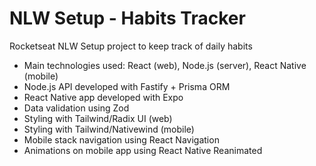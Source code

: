 # NLW Setup - Habits Tracker

Rocketseat NLW Setup project to keep track of daily habits

- Main technologies used: React (web), Node.js (server), React Native (mobile)
- Node.js API developed with Fastify + Prisma ORM
- React Native app developed with Expo
- Data validation using Zod
- Styling with Tailwind/Radix UI (web)
- Styling with Tailwind/Nativewind (mobile)
- Mobile stack navigation using React Navigation
- Animations on mobile app using React Native Reanimated
